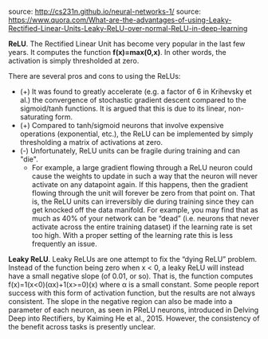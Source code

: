 source: http://cs231n.github.io/neural-networks-1/
source: https://www.quora.com/What-are-the-advantages-of-using-Leaky-Rectified-Linear-Units-Leaky-ReLU-over-normal-ReLU-in-deep-learning

**ReLU**. The Rectified Linear Unit has become very popular in the last few years. It computes the function **f(x)=max(0,x)**. In other words, the activation is simply thresholded at zero.
>[](http://cs231n.github.io/assets/nn1/relu.jpeg)

There are several pros and cons to using the ReLUs:
- (+) It was found to greatly accelerate (e.g. a factor of 6 in Krihevsky et al.) the convergence of stochastic gradient descent compared to the sigmoid/tanh functions. It is argued that this is due to its linear, non-saturating form.
- (+) Compared to tanh/sigmoid neurons that involve expensive operations (exponential, etc.), the ReLU can be implemented by simply thresholding a matrix of activations at zero.
- (-) Unfortunately, ReLU units can be fragile during training and can "die". 
    - For example, a large gradient flowing through a ReLU neuron could cause the weights to update in such a way that the neuron will never activate on any datapoint again. If this happens, then the gradient flowing through the unit will forever be zero from that point on. That is, the ReLU units can irreversibly die during training since they can get knocked off the data manifold. For example, you may find that as much as 40% of your network can be “dead” (i.e. neurons that never activate across the entire training dataset) if the learning rate is set too high. With a proper setting of the learning rate this is less frequently an issue.
    
**Leaky ReLU**. Leaky ReLUs are one attempt to fix the “dying ReLU” problem. Instead of the function being zero when x < 0, a leaky ReLU will instead have a small negative slope (of 0.01, or so). That is, the function computes f(x)=1(x<0)(αx)+1(x>=0)(x) where α is a small constant. Some people report success with this form of activation function, but the results are not always consistent. The slope in the negative region can also be made into a parameter of each neuron, as seen in PReLU neurons, introduced in Delving Deep into Rectifiers, by Kaiming He et al., 2015. However, the consistency of the benefit across tasks is presently unclear.

